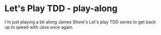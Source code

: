 Let's Play TDD - play-along
===========================

I'm just playing a bit along James Shore's Let's play TDD series to get back up to speed with Java once again.
